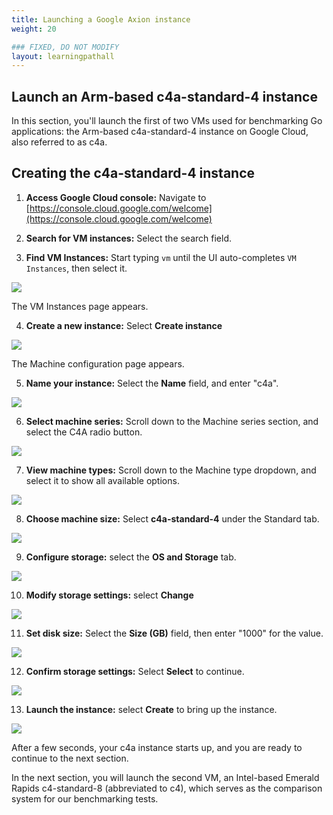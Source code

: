 ```yaml
---
title: Launching a Google Axion instance
weight: 20

### FIXED, DO NOT MODIFY
layout: learningpathall
---
```


## Launch an Arm-based c4a-standard-4 instance
In this section, you'll launch the first of two VMs used for benchmarking Go applications: the Arm-based c4a-standard-4 instance on Google Cloud, also referred to as c4a.

## Creating the c4a-standard-4 instance

1. **Access Google Cloud console:** Navigate to [https://console.cloud.google.com/welcome](https://console.cloud.google.com/welcome)

2. **Search for VM instances:** Select the search field.

3. **Find VM Instances:** Start typing `vm` until the UI auto-completes `VM Instances`, then select it.

![](images/launch_c4a/3.png)

The VM Instances page appears.

4. **Create a new instance:** Select **Create instance**

![](images/launch_c4a/4.png)

The Machine configuration page appears.

5. **Name your instance:** Select the **Name** field, and enter "c4a".

![](images/launch_c4a/5.png)

6. **Select machine series:** Scroll down to the Machine series section, and select the C4A radio button.

![](images/launch_c4a/7.png)

7. **View machine types:** Scroll down to the Machine type dropdown, and select it to show all available options.

![](images/launch_c4a/8.png)

8. **Choose machine size:** Select **c4a-standard-4** under the Standard tab.

![](images/launch_c4a/9.png)

9. **Configure storage:** select the **OS and Storage** tab.

![](images/launch_c4a/10.png)

10. **Modify storage settings:** select **Change**

![](images/launch_c4a/11.png)

11. **Set disk size:** Select the **Size (GB)** field, then enter "1000" for the value.

![](images/launch_c4a/16.png)

12. **Confirm storage settings:** Select **Select** to continue.

![](images/launch_c4a/18.png)

13. **Launch the instance:** select **Create** to bring up the instance.

![](images/launch_c4a/19.png)

After a few seconds, your c4a instance starts up, and you are ready to continue to the next section. 

In the next section, you will launch the second VM, an Intel-based Emerald Rapids c4-standard-8 (abbreviated to c4), which serves as the comparison system for our benchmarking tests.


